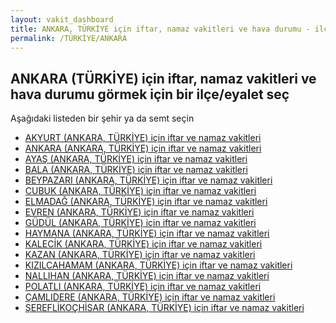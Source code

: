 ```yaml
---
layout: vakit_dashboard
title: ANKARA, TÜRKİYE için iftar, namaz vakitleri ve hava durumu - ilçe/eyalet seç
permalink: /TÜRKİYE/ANKARA
---
```


## ANKARA (TÜRKİYE) için iftar, namaz vakitleri ve hava durumu  görmek için bir ilçe/eyalet seç

Aşağıdaki listeden bir şehir ya da semt seçin

* [AKYURT (ANKARA, TÜRKİYE) için iftar ve namaz vakitleri](/TÜRKİYE/ANKARA/AKYURT)
* [ANKARA (ANKARA, TÜRKİYE) için iftar ve namaz vakitleri](/TÜRKİYE/ANKARA/ANKARA)
* [AYAŞ (ANKARA, TÜRKİYE) için iftar ve namaz vakitleri](/TÜRKİYE/ANKARA/AYAŞ)
* [BALA (ANKARA, TÜRKİYE) için iftar ve namaz vakitleri](/TÜRKİYE/ANKARA/BALA)
* [BEYPAZARI (ANKARA, TÜRKİYE) için iftar ve namaz vakitleri](/TÜRKİYE/ANKARA/BEYPAZARI)
* [CUBUK (ANKARA, TÜRKİYE) için iftar ve namaz vakitleri](/TÜRKİYE/ANKARA/CUBUK)
* [ELMADAĞ (ANKARA, TÜRKİYE) için iftar ve namaz vakitleri](/TÜRKİYE/ANKARA/ELMADAĞ)
* [EVREN (ANKARA, TÜRKİYE) için iftar ve namaz vakitleri](/TÜRKİYE/ANKARA/EVREN)
* [GÜDÜL (ANKARA, TÜRKİYE) için iftar ve namaz vakitleri](/TÜRKİYE/ANKARA/GÜDÜL)
* [HAYMANA (ANKARA, TÜRKİYE) için iftar ve namaz vakitleri](/TÜRKİYE/ANKARA/HAYMANA)
* [KALECİK (ANKARA, TÜRKİYE) için iftar ve namaz vakitleri](/TÜRKİYE/ANKARA/KALECİK)
* [KAZAN (ANKARA, TÜRKİYE) için iftar ve namaz vakitleri](/TÜRKİYE/ANKARA/KAZAN)
* [KIZILCAHAMAM (ANKARA, TÜRKİYE) için iftar ve namaz vakitleri](/TÜRKİYE/ANKARA/KIZILCAHAMAM)
* [NALLIHAN (ANKARA, TÜRKİYE) için iftar ve namaz vakitleri](/TÜRKİYE/ANKARA/NALLIHAN)
* [POLATLI (ANKARA, TÜRKİYE) için iftar ve namaz vakitleri](/TÜRKİYE/ANKARA/POLATLI)
* [ÇAMLIDERE (ANKARA, TÜRKİYE) için iftar ve namaz vakitleri](/TÜRKİYE/ANKARA/ÇAMLIDERE)
* [ŞEREFLİKOÇHİSAR (ANKARA, TÜRKİYE) için iftar ve namaz vakitleri](/TÜRKİYE/ANKARA/ŞEREFLİKOÇHİSAR)

<script type="text/javascript">
  var GLOBAL_COUNTRY = 'TÜRKİYE';
  var GLOBAL_CITY = 'ANKARA';
  var GLOBAL_STATE = 'ANKARA';
</script>
